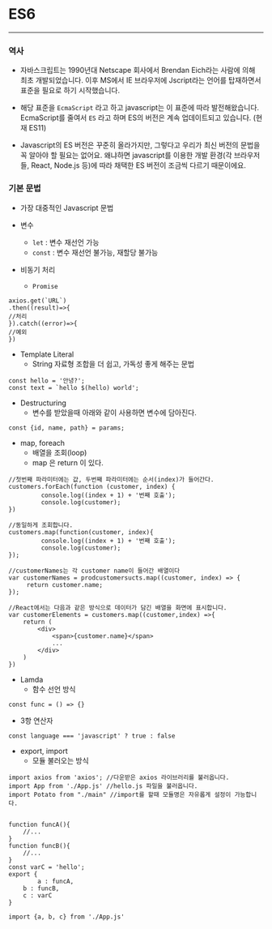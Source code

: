# ES6
---

### 역사
- 자바스크립트는 1990년대 Netscape 회사에서 Brendan Eich라는 사람에 의해 최초 개발되었습니다. 이후 MS에서 IE 브라우저에 Jscript라는 언어를 탑재하면서 표준을 필요로 하기 시작했습니다.

- 해당 표준을 `EcmaScript` 라고 하고 javascript는 이 표준에 따라 발전해왔습니다. EcmaScript를 줄여서 `ES` 라고 하며 ES의 버전은 계속 업데이트되고 있습니다. (현재 ES11)

- Javascript의 ES 버전은 꾸준히 올라가지만, 그렇다고 우리가 최신 버전의 문법을 꼭 알아야 할 필요는 없어요. 왜냐하면 javascript를 이용한 개발 환경(각 브라우저들, React, Node.js 등)에 따라 채택한 ES 버전이 조금씩 다르기 때문이에요.


### 기본 문법
- 가장 대중적인 Javascript 문법

- 변수 
  - ```let``` : 변수 재선언 가능
  - ```const``` : 변수 재선언 불가능, 재할당 불가능
- 비동기 처리 
  - ```Promise``` 
```
axios.get(`URL`)
.then((result)=>{
//처리
}).catch((error)=>{
//예외
})
```
- Template Literal
  - String 자료형 조합을 더 쉽고, 가독성 좋게 해주는 문법
  
```
const hello = '안녕?';
const text = `hello $(hello) world';
```

- Destructuring 
  - 변수를 받았을때 아래와 같이 사용하면 변수에 담아진다.
```
const {id, name, path} = params;
```
  
- map, foreach
  - 배열을 조회(loop)
  - map 은 return 이 있다.

```
//첫번째 파라미터에는 값, 두번째 파라미터에는 순서(index)가 들어간다.
customers.forEach(function (customer, index) { 
         console.log((index + 1) + '번째 호출');
         console.log(customer);
})

//동일하게 조회합니다.
customers.map(function(customer, index){ 
         console.log((index + 1) + '번째 호출');
         console.log(customer);
});

//customerNames는 각 customer name이 들어간 배열이다
var customerNames = prodcustomersucts.map((customer, index) => { 
     return customer.name;
});

//React에서는 다음과 같은 방식으로 데이터가 담긴 배열을 화면에 표시합니다.
var customerElements = customers.map((customer,index) =>{ 
	return (
		<div>
			<span>{customer.name}</span>
			...
		</div>
	)
})
```

- Lamda
  - 함수 선언 방식
```
const func = () => {}
```

- 3항 연산자
```
const language === 'javascript' ? true : false
```

- export, import
  - 모듈 불러오는 방식 
```
import axios from 'axios'; //다운받은 axios 라이브러리를 불러옵니다. 
import App from './App.js' //hello.js 파일을 불러옵니다.
import Potato from "./main" //import를 할때 모듈명은 자유롭게 설정이 가능합니다.


function funcA(){
	//...
}
function funcB(){
	//...
}
const varC = 'hello';
export {
		a : funcA,
	b : funcB,
	c : varC
}

import {a, b, c} from './App.js'
```